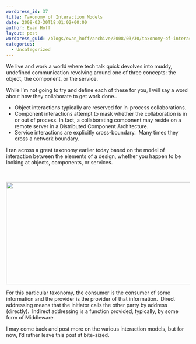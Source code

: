 ```yaml
---
wordpress_id: 37
title: Taxonomy of Interaction Models
date: 2008-03-30T18:01:02+00:00
author: Evan Hoff
layout: post
wordpress_guid: /blogs/evan_hoff/archive/2008/03/30/taxonomy-of-interaction-models.aspx
categories:
  - Uncategorized
---
```

We live and work&nbsp;a world where tech talk quick devolves into muddy, undefined&nbsp;communication revolving around one of three concepts: the object, the component, or the service.

While I&#8217;m not going to try and define each of these for you, I will say a word about how they collaborate to get work done..

  * Object interactions typically are reserved for in-process collaborations.
  * Component interactions attempt to mask whether the collaboration is in or out of process. In fact, a collaborating component may reside on a remote server in a Distributed Component Architecture.
  * Service interactions are explicitly cross-boundary.&nbsp; Many times they cross a network boundary.

I ran across a great taxonomy earlier today based on the model of interaction between the elements of a design, whether&nbsp;you&nbsp;happen to be looking at&nbsp;objects, components, or services.

&nbsp;

[<img style="border-right: 0px;border-top: 0px;border-left: 0px;border-bottom: 0px" height="280" src="http://lostechies.com/blogs/evan_hoff/WindowsLiveWriter/TaxonomyofCooperationModels_9E2/interactionmodels_thumb[1].png" width="569" border="0" />](http://lostechies.com/blogs/evan_hoff/WindowsLiveWriter/TaxonomyofCooperationModels_9E2/interactionmodels[3].png) 

For this particular taxonomy, the consumer is the consumer of some information and the provider is the provider of that information.&nbsp; Direct addressing means that the initiator calls the other party by address (directly).&nbsp; Indirect addressing is a function provided, typically, by some form of Middleware.

I may come back and post more on the various interaction models, but for now, I&#8217;d rather leave this post at bite-sized.
